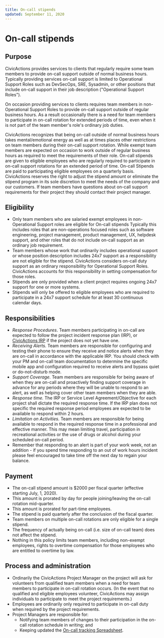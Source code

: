 ```yaml
---
title: On-call stipends
updated: September 11, 2020
---
```


# On-call stipends

## Purpose

CivicActions provides services to clients that regularly require some team members to provide on-call support outside of normal business hours. Typically providing services on-call support is limited to Operational Support Roles such as DevSecOps, SRE, Sysadmin, or other positions that include on-call support in their job description ("Operational Support Roles").

On occasion providing services to clients requires team members in non-Operational Support Roles to provide on-call support outside of regular business hours. As a result occasionally there is a need for team members to participate in on-call rotation for extended periods of time, even when it is not part of the team member's role's ordinary job duties.

CivicActions recognizes that being on-call outside of normal business hours takes mental/emotional energy as well as at times places other restrictions on team members during their on-call support rotation. While exempt team members are expected on occasion to work outside of regular business hours as required to meet the requirements of their role. On-call stipends are given to eligible employees who are regularly required to participate in on-call support rotations for an extended period of time. On-call Stipends are paid to participating eligible employees on a quarterly basis. CivicActions reserves the right to adjust the stipend amount or eliminate the stipend program in its sole discretion to meet the needs of the company and our customers. If team members have questions about on-call support requirements for their project they should contact their project manager.

## Eligibility

- Only team members who are salaried exempt employees in non-Operational Support roles are eligible for On-call stipends Typically this includes roles that are non-operations focused roles such as software engineering, project management, product management, UX, helpdesk support, and other roles that do not include on-call support as an ordinary job requirement.
- Team members whose work that ordinarily includes operational support or whose position description includes 24x7 support as a responsibility are not eligible for the stipend. CivicActions considers on-call duty support as an ordinary responsibility for Operational Support Roles. CivicActions accounts for this responsibility in setting compensation for those roles.
- Stipends are only provided when a client project requires ongoing 24x7 support for one or more systems.
- Stipends will only be offered to eligible employees who are required to participate in a 24x7 support schedule for at least 30 continuous calendar days.

## Responsibilities

- _Response Procedures_. Team members participating in on-call are expected to follow the project incident response plan (IRP), or [CivicActions IRP](../common-practices-tools/security/incident-response-plan.md) if the project does not yet have one.
- _Receiving Alerts._ Team members are responsible for configuring and testing their phone to ensure they receive and notice alerts when they are on-call in accordance with the applicable IRP. You should check with your PM and on-call team documentation to determine the specific mobile app and configuration required to receive alerts and bypass quiet or do-not-disturb mode.
- _Support Coverage._ Team members are responsible for being aware of when they are on-call and proactively finding support coverage in advance for any periods where they will be unable to respond to an alert, as well as helping cover other team members when they are able.
- _Response time._ The IRP or Service Level Agreement/Objective for each project shall dictate the required response time. If the IRP plan does not specific the required response period employees are expected to be available to respond within 2 hours.
- _Limitation on Activities._ Team members are responsible for being available to respond in the required response time in a professional and effective manner. This may mean limiting travel, participation in recreational activities or the use of drugs or alcohol during your scheduled on-call period.
- Remember that responding to an alert is part of your work week, not an addition - if you spend time responding to an out of work hours incident please feel encouraged to take time off the next day to regain your balance.

## Payment

- The on-call stipend amount is $2000 per fiscal quarter (effective starting July, 1, 2020).
- This amount is prorated by day for people joining/leaving the on-call rotation mid-quarter.
- This amount is prorated for part-time employees.
- The stipend is paid quarterly after the conclusion of the fiscal quarter.
- Team members on multiple on-call rotations are only eligible for a single stipend.
- The frequency of actually being on-call (i.e. size of on-call team) does not affect the stipend.
- Nothing in this policy limits team members, including non-exempt employees, rights to overtime compensation for those employees who are entitled to overtime by law.

## Process and administration

- Ordinarily the CivicActions Project Manager on the project will ask for volunteers from qualified team members when a need for team members to participate in on-call rotation occurs. (In the event that no qualified and eligible employees volunteer, CivicActions may assign individuals to participate to meet the project requirements.)
- Employees are ordinarily only required to participate in on-call duty when required by the project requirements.
- Project Managers are responsible for:
    - Notifying team members of changes to their participation in the on-call rotation schedule in writing; and
    - Keeping updated the [On-call tracking Spreadsheet](https://docs.google.com/spreadsheets/d/11jAuW7K08V5m4wyRNkddC2f_AsAtFrTXDbpUdXu272E/edit#gid=0).
